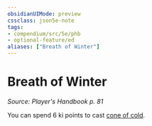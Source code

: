 ```yaml
---
obsidianUIMode: preview
cssclass: json5e-note
tags:
- compendium/src/5e/phb
- optional-feature/ed
aliases: ["Breath of Winter"]
---
```

# Breath of Winter
*Source: Player's Handbook p. 81* 

You can spend 6 ki points to cast [cone of cold](/compendium/spells/cone-of-cold.md).